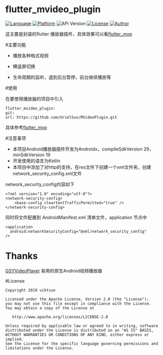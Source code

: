 # flutter_mvideo_plugin

[![Language](https://img.shields.io/badge/language-Dart%7CKotlin-orange.svg)](https://flutterchina.club/get-started/install/)
[![Platform](https://img.shields.io/badge/platform-android-orange.svg)](https://developer.android.com/)
![APi Version](https://img.shields.io/badge/API-19%2B-brightgreen.svg?style=flat)
[![License](https://img.shields.io/github/license/ViktSun/MVideoPlugin.svg)](https://opensource.org/licenses/Apache-2.0)
[![Author](https://img.shields.io/badge/Author-viktsun-blue.svg)](http://www.sunwrite.top)

这主要是封装的flutter 播放器插件，具体效果可以看[flutter_mvp](https://github.com/ViktSun/flutter_mvp)

#主要功能

- 播放各种格式视频

- 横竖屏切换

- 生命周期的监听，退到后台暂停，前台继续播放等


#使用

在要使用播放器的项目中引入
```angular2html
flutter_mvideo_plugin:
git:
url: https://github.com/UrielSun/MVideoPlugin.git
```
具体参考[flutter_mvp](https://github.com/ViktSun/flutter_mvp)


#注意事项

- 本项目Android播放器插件开发为Androidx，compileSdkVersion 29，minSdkVersion 19
- 开发使用的语言为Kotlin
- 本项目中添加了对http的支持，在res文件下创建一个xml文件夹，创建network_security_config.xml文件

network_security_config内容如下

```angular2html
<?xml version="1.0" encoding="utf-8"?>
<network-security-config>
    <base-config cleartextTrafficPermitted="true" />
</network-security-config>
```

同时将文件配置到 AndroidManifest.xml 清单文件，application 节点中
```angular2html
<application
  android:networkSecurityConfig="@xml/network_security_config"
/>
```

# Thanks
[GSYVideoPlayer](https://github.com/CarGuo/GSYVideoPlayer) 易用的原生Android视频播放器

#License

```angular2html
Copyright 2019 viktsun

Licensed under the Apache License, Version 2.0 (the "License");
you may not use this file except in compliance with the License.
You may obtain a copy of the License at

   http://www.apache.org/licenses/LICENSE-2.0

Unless required by applicable law or agreed to in writing, software
distributed under the License is distributed on an "AS IS" BASIS,
WITHOUT WARRANTIES OR CONDITIONS OF ANY KIND, either express or implied.
See the License for the specific language governing permissions and
limitations under the License.
```
